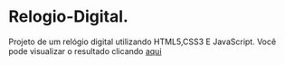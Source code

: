 # Relogio-Digital.
Projeto de um relógio digital utilizando HTML5,CSS3 E JavaScript. Você pode visualizar o resultado clicando [aqui](https://relogio-digital-gold-ten.vercel.app/)
